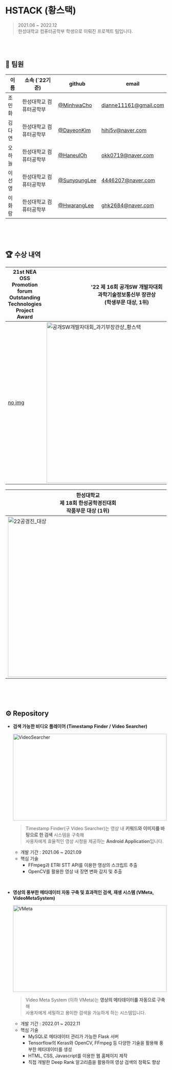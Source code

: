 # HSTACK (황스택)

> 2021.06 ~ 2022.12 <br/>
> 한성대학교 컴퓨터공학부 학생으로 이뤄진 프로젝트 팀입니다.

<br/>
<br/>

## 👩 팀원

| 이름 | 소속 (`22기준) | github | email |
| --- | --- | --- | --- |
| 조민화 | 한성대학교 컴퓨터공학부 |[@MinhwaCho](https://github.com/MinhwaCho) | dianne11161@gmail.com |
| 김다연 | 한성대학교 컴퓨터공학부 | [@DayeonKim](https://github.com/yeondelight) | hihi5v@naver.com |
| 오하늘 | 한성대학교 컴퓨터공학부 | [@HaneulOh](https://github.com/haneul5) | okk0719@naver.com |
| 이선영 | 한성대학교 컴퓨터공학부 | [@SunyoungLee](https://github.com/godltjsdud) | 4446207@naver.com |
| 이화랑 | 한성대학교 컴퓨터공학부 | [@HwarangLee](https://github.com/Lee-Hwarang) | ghk2684@naver.com |

<br/>
<br/>
<br/>

## 🏆 수상 내역

| 21st NEA OSS Promotion forum <br/> Outstanding Technologies Project Award | '22 제 16회 공개SW 개발자대회 <br/> 과학기술정보통신부 장관상 <br/> (학생부문 대상, 1위) | '22 한성대학교 컴퓨터공학부 <br/> 캡스톤디자인 작품 발표회 <br/>모바일분야 최우수상 (1위) | '22 1학기 한성대학교 <br/> 창의융합성과 경진대회 (C&C Festival) <br/> 금상 (2위)  |
| --- | --- | --- | --- |
| [no img](https://www.youtube.com/live/f27rkUFkvCM?si=uVkHMj3PmOur3HVu&t=3414) | <img src="https://user-images.githubusercontent.com/73868349/205923726-77bf0d71-0c73-42a5-a647-205d4e834b65.jpg" alt="공개SW개발자대회_과기부장관상_황스택" width = "500"/> | <img src="https://user-images.githubusercontent.com/73868349/187857473-778ddd63-96d4-4bc7-98ac-e1ce692a7239.jpg" alt="22캡스톤" width = "500"/> | <img src="https://user-images.githubusercontent.com/73868349/202950859-4cfeaa4d-7d1e-4ed7-ac8f-be85c7b1811b.jpg" alt="22C&C" width = "500"/> |


| 한성대학교 <br/> 제 18회 한성공학경진대회 <br/> 작품부문 대상 (1위) | 한성대학교 <br/> 제 18회 한성공학경진대회 <br/> 특허부문 금상 (1위) | 한성대학교 <br/> 제 17회 한성공학경진대회 <br/> 작품부문 금상 (2위) | 한성대학교 <br/> 제 17회 한성공학경진대회 <br/> 특허부문 동상 (3위) |
| --- | --- | --- | --- |
| <img src="https://user-images.githubusercontent.com/73868349/202950862-78e46386-18f2-45f8-ac3d-c9fcf8935cc4.jpg" alt="22공경진_대상" width = "500"/> | <img src="https://user-images.githubusercontent.com/73868349/202950863-fd5eb36f-9b12-49af-8b01-a4d8c22b0994.jpg" alt="22공경진_금상" width = "500"/> | <img src="https://user-images.githubusercontent.com/73868349/187857608-bcec835a-76bb-4b24-ac3f-94292126b639.jpg" alt="21공경진_금상" width = "500"/> | <img src="https://user-images.githubusercontent.com/73868349/187857543-cfef093d-e940-4810-8463-c7f7a267d05a.jpg" alt="21공경진_동상" width = "500"/> |

<br/>
<br/>
<br/>


## ⚙ Repository

- **검색 가능한 비디오 플레이어 (Timestamp Finder / Video Searcher)**
    
    [<img src="https://user-images.githubusercontent.com/73868349/187857334-510a3c9f-5667-46f8-bbd3-a80be5d59d63.jpg" alt="VideoSearcher"
 width = "480" height="270" />](https://github.com/HSTACK-2022/VideoSearcher)
    
    > Timestamp Finder(구 Video Searcher)는 영상 내 <b>키워드와 이미지를 바탕으로 한 검색</b> 시스템을 구축해<br/>
    > 사용자에게 효율적인 영상 시청을 제공하는 <b>Android Application</b>입니다.

    
    - 개발 기간 : 2021.06 ~ 2021.09
    - 핵심 기술
        - FFmpeg과 ETRI STT API를 이용한 영상의 스크립트 추출
        - OpenCV를 활용한 영상 내 장면 변화 감지 및 추출
        
<br/>

- **영상의 풍부한 메타데이터 자동 구축 및 효과적인 검색, 재생 시스템 (VMeta, VideoMetaSystem)**
    
    [<img src="https://user-images.githubusercontent.com/73868349/171586152-85d907ca-51e4-4186-998c-c3c808e651e2.jpg" alt="VMeta"
 width = "480" height="270" />](https://github.com/HSTACK-2022/VideoMetaSystem)
    
    > Video Meta System (이하 VMeta)는 <b>영상의 메타데이터를 자동으로 구축</b>해<br/>
    > 사용자에게 세밀하고 용이한 검색을 가능하게 하는 시스템입니다.
    
    
    - 개발 기간 : 2022.01 ~ 2022.11
    - 핵심 기술
        - MySQL로 메타데이터 관리가 가능한 Flask 서버
        - Tensorflow의 Keras와 OpenCV, FFmpeg 등 다양한 기술을 활용해 풍부한 메타데이터를 생성
        - HTML, CSS, Javascript를 이용한 웹 홈페이지 제작
        - 직접 개발한 Deep Rank 알고리즘을 활용하여 영상 검색의 정확도 향상
